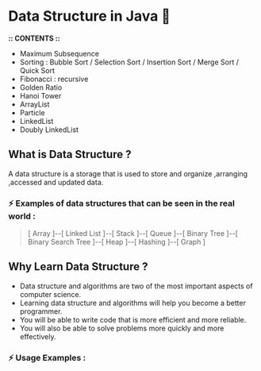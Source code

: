 
# Data Structure in Java 🚀
**:: CONTENTS ::**
- Maximum Subsequence 
- Sorting : Bubble Sort / Selection Sort / Insertion Sort / Merge Sort / Quick Sort
- Fibonacci : recursive
- Golden Ratio
- Hanoi Tower
- ArrayList
- Particle
- LinkedList
- Doubly LinkedList

## What is Data Structure ?
A data structure is a storage that is used to store and organize ,arranging ,accessed and updated data.
### ⚡️ Examples of data structures that can be seen in the real world :
> [ Array ]--[ Linked List ]--[ Stack ]--[ Queue ]--[ Binary Tree ]--[ Binary Search Tree ]--[ Heap ]--[ Hashing ]--[ Graph ]

## Why Learn Data Structure ?
- Data structure and algorithms are two of the most important aspects of computer science. 
- Learning data structure and algorithms will help you become a better programmer. 
- You will be able to write code that is more efficient and more reliable. 
- You will also be able to solve problems more quickly and more effectively.
### ⚡️ Usage Examples :
